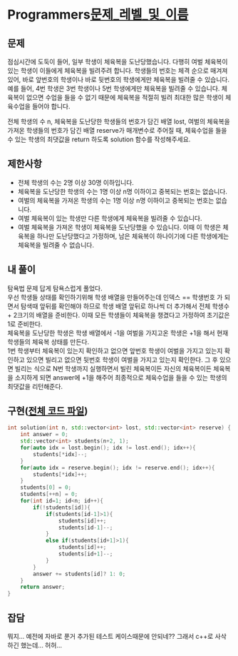 # Programmers[문제_레벨_및_이름](https://programmers.co.kr/learn/courses/30/lessons/42862)
## 문제
 점심시간에 도둑이 들어, 일부 학생이 체육복을 도난당했습니다. 다행히 여벌 체육복이 있는 학생이 이들에게 체육복을 빌려주려 합니다. 학생들의 번호는 체격 순으로 매겨져 있어, 바로 앞번호의 학생이나 바로 뒷번호의 학생에게만 체육복을 빌려줄 수 있습니다. 예를 들어, 4번 학생은 3번 학생이나 5번 학생에게만 체육복을 빌려줄 수 있습니다. 체육복이 없으면 수업을 들을 수 없기 때문에 체육복을 적절히 빌려 최대한 많은 학생이 체육수업을 들어야 합니다.

전체 학생의 수 n, 체육복을 도난당한 학생들의 번호가 담긴 배열 lost, 여벌의 체육복을 가져온 학생들의 번호가 담긴 배열 reserve가 매개변수로 주어질 때, 체육수업을 들을 수 있는 학생의 최댓값을 return 하도록 solution 함수를 작성해주세요.

## 제한사항 
* 전체 학생의 수는 2명 이상 30명 이하입니다.
* 체육복을 도난당한 학생의 수는 1명 이상 n명 이하이고 중복되는 번호는 없습니다.
* 여벌의 체육복을 가져온 학생의 수는 1명 이상 n명 이하이고 중복되는 번호는 없습니다.
* 여벌 체육복이 있는 학생만 다른 학생에게 체육복을 빌려줄 수 있습니다.
* 여벌 체육복을 가져온 학생이 체육복을 도난당했을 수 있습니다. 이때 이 학생은 체육복을 하나만 도난당했다고 가정하며, 남은 체육복이 하나이기에 다른 학생에게는 체육복을 빌려줄 수 없습니다.
## 내 풀이
 탐욕법 문제 답게 탐욕스럽게 풀었다.  
 우선 학생들 상태를 확인하기위해 학생 배열을 만들어주는데 인덱스 == 학생번호 가 되면서 탐색때 앞뒤를 확인해야 하므로 학생 배열 앞뒤로 하나씩 더 추가해서 전체 학생수 + 2크기의 배열을 준비한다. 이때 모든 학생들이 체육복을 챙겼다고 가정하여 초기값은 1로 준비한다.  
 체육복을 도난당한 학생은 학생 배열에서 -1을 여벌을 가지고온 학생은 +1을 해서 현재 학생들의 체육복 상태를 만든다.  
 1번 학생부터 체육복이 있는지 확인하고 없으면 앞번호 학생이 여벌을 가지고 있는지 확인하고 있으면 빌리고 없으면 뒷번호 학생이 여벌을 가지고 있는지 확인한다. 그 후 있으면 빌리는 식으로 N번 학생까지 실행하면서 빌린 체육복이든 자신의 체육복이든 체육복을 소지하게 되면 answer에 +1을 해주어 최종적으로 체육수업을 들을 수 있는 학생의 최댓값을 리턴해준다.

## 구현([전체 코드 파일](/programmers/42862%EC%B2%B4%EC%9C%A1%EB%B3%B5/solution/solution.cc))
``` cpp
int solution(int n, std::vector<int> lost, std::vector<int> reserve) {
    int answer = 0;
	std::vector<int> students(n+2, 1);
	for(auto idx = lost.begin(); idx != lost.end(); idx++){
		students[*idx]--;
	}
	for(auto idx = reserve.begin(); idx != reserve.end(); idx++){
		students[*idx]++;
	}
	students[0] = 0;
	students[++n] = 0;
	for(int id=1; id<n; id++){
		if(!students[id]){
			if(students[id-1]>1){
				students[id]++;
				students[id-1]--;
			}
			else if(students[id+1]>1){
				students[id]++;
				students[id+1]--;
			}
		}
        answer += students[id]? 1: 0;
	}
    return answer;
}
```

## 잡담
 뭐지... 예전에 자바로 푼거 추가된 테스트 케이스때문에 안되네?? 그래서 c++로 사삭 하긴 했는데... 허허...